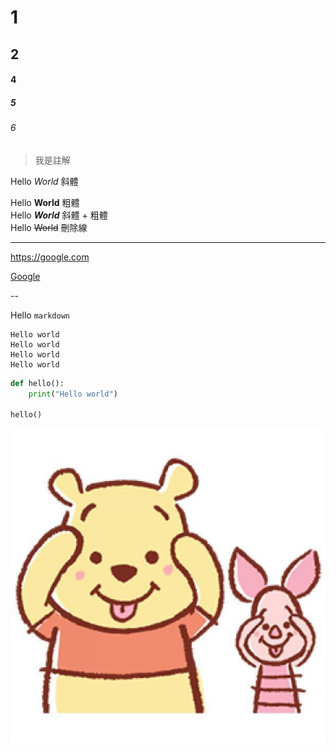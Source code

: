 # 1
## 2
#### 4
##### 5
###### 6

> 我是註解

Hello *World*       斜體

Hello **World**     粗體  
Hello ***World***   斜體 + 粗體  
Hello ~~World~~     刪除線  

---

<https://google.com>

[Google](https://google.com)

--

Hello `markdown`

```
Hello world
Hello world
Hello world
Hello world
```


```python
def hello():
    print("Hello world")

hello()
```

![](./winne.jpg)